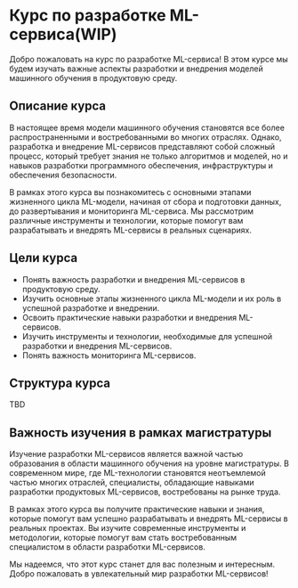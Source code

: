 # Курс по разработке ML-сервиса(WIP)

Добро пожаловать на курс по разработке ML-сервиса! В этом курсе мы будем изучать важные аспекты разработки и внедрения моделей машинного обучения в продуктовую среду. 

## Описание курса

В настоящее время модели машинного обучения становятся все более распространенными и востребованными во многих отраслях. Однако, разработка и внедрение ML-сервисов представляют собой сложный процесс, который требует знания не только алгоритмов и моделей, но и навыков разработки программного обеспечения, инфраструктуры и обеспечения безопасности.

В рамках этого курса вы познакомитесь с основными этапами жизненного цикла ML-модели, начиная от сбора и подготовки данных, до развертывания и мониторинга ML-сервиса. Мы рассмотрим различные инструменты и технологии, которые помогут вам разрабатывать и внедрять ML-сервисы в реальных сценариях.

## Цели курса

- Понять важность разработки и внедрения ML-сервисов в продуктовую среду.
- Изучить основные этапы жизненного цикла ML-модели и их роль в успешной разработке и внедрении.
- Освоить практические навыки разработки и внедрения ML-сервисов.
- Изучить инструменты и технологии, необходимые для успешной разработки и внедрения ML-сервисов.
- Понять важность мониторинга ML-сервисов.

## Структура курса

TBD

## Важность изучения в рамках магистратуры

Изучение разработки ML-сервисов является важной частью образования в области машинного обучения на уровне магистратуры. В современном мире, где ML-технологии становятся неотъемлемой частью многих отраслей, специалисты, обладающие навыками разработки продуктовых ML-сервисов, востребованы на рынке труда.

В рамках этого курса вы получите практические навыки и знания, которые помогут вам успешно разрабатывать и внедрять ML-сервисы в реальных проектах. Вы изучите современные инструменты и методологии, которые помогут вам стать востребованным специалистом в области разработки ML-сервисов.

Мы надеемся, что этот курс станет для вас полезным и интересным. Добро пожаловать в увлекательный мир разработки ML-сервисов!